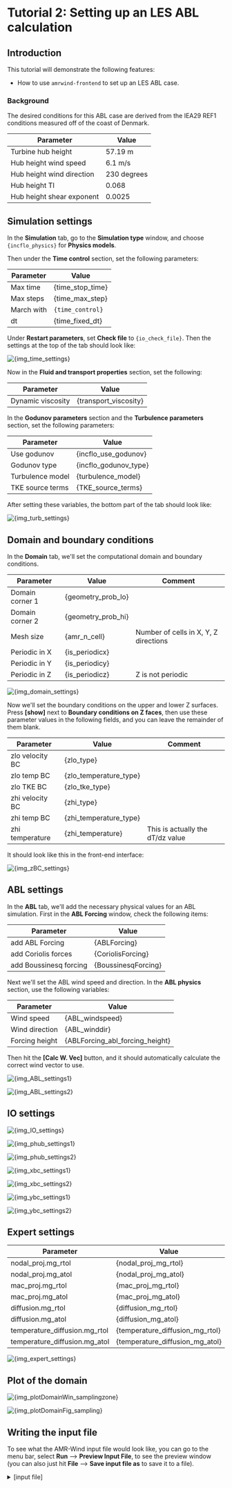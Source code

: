 # Tutorial 2: Setting up an LES ABL calculation

<!-- NOTE: The tutorial is actually generated by {makescript} -->

<!--INTROTEXTSETUP-->
## Introduction

This tutorial will demonstrate the following features: 
- How to use `amrwind-frontend` to set up an LES ABL case.

### Background

The desired conditions for this ABL case are derived from the IEA29
REF1 conditions measured off of the coast of Denmark.  

| Parameter                 | Value       |
| ---                       | ---         |
| Turbine hub height        | 57.19 m     |
| Hub height wind speed     | 6.1 m/s     |
| Hub height wind direction | 230 degrees |
| Hub height TI             | 0.068       |
| Hub height shear exponent | 0.0025      |
<!--INTROTEXTEND-->

## Simulation settings

In the **Simulation** tab, go to the **Simulation type** window, and 
choose `{incflo_physics}` for **Physics models**.

Then under the **Time control** section, set the following parameters:

| Parameter  | Value            |
| ---        | ---              |
| Max time   | {time_stop_time} |
| Max steps  | {time_max_step}  |
| March with | `{time_control}` |
| dt         | {time_fixed_dt}  |

Under **Restart parameters**, set **Check file** to `{io_check_file}`.
Then the settings at the top of the tab should look like:  

![{img_time_settings}]({img_time_settings})

Now in the **Fluid and transport properties** section, set the
following:

| Parameter         | Value                 |
| ---               | ---                   |
| Dynamic viscosity | {transport_viscosity} |

In the **Godunov parameters** section and the **Turbulence
parameters** section, set the following parameters:

| Parameter        | Value                 |
| ---              | ---                   |
| Use godunov      | {incflo_use_godunov}  |
| Godunov type     | {incflo_godunov_type} |
| Turbulence model | {turbulence_model}    |
| TKE source terms | {TKE_source_terms}    |

After setting these variables, the bottom part of the tab should look
like:

![{img_turb_settings}]({img_turb_settings})

## Domain and boundary conditions

In the **Domain** tab, we'll set the computational domain and boundary
conditions.

| Parameter       | Value              | Comment                               |
| ---             | ---                | ---                                   |
| Domain corner 1 | {geometry_prob_lo} |                                       |
| Domain corner 2 | {geometry_prob_hi} |                                       |
| Mesh size       | {amr_n_cell}       | Number of cells in X, Y, Z directions |
| Periodic in X   | {is_periodicx}     |                                       |
| Periodic in Y   | {is_periodicy}     |                                       |
| Periodic in Z   | {is_periodicz}     | Z is not periodic                     |


![{img_domain_settings}]({img_domain_settings})

Now we'll set the boundary conditions on the upper and lower Z
surfaces. Press **[show]** next to **Boundary conditions on Z faces**,
then use these parameter values in the following fields, and you can
leave the remainder of them blank.

| Parameter       | Value                  | Comment                          |
| ---             | ---                    | ---                              |
| zlo velocity BC | {zlo_type}             |                                  |
| zlo temp BC     | {zlo_temperature_type} |                                  |
| zlo TKE BC      | {zlo_tke_type}         |                                  |
| zhi velocity BC | {zhi_type}             |                                  |
| zhi temp BC     | {zhi_temperature_type} |                                  |
| zhi temperature | {zhi_temperature}      | This is actually the dT/dz value |


It should look like this in the front-end interface:
	
![{img_zBC_settings}]({img_zBC_settings})

## ABL settings

In the **ABL** tab, we'll add the necessary physical values for an ABL
simulation.  First in the **ABL Forcing** window, check the following
items:

| Parameter              | Value               |
| ---                    | ---                 |
| add ABL Forcing        | {ABLForcing}        |
| add Coriolis forces    | {CoriolisForcing}   |
| add Boussinesq forcing | {BoussinesqForcing} |

Next we'll set the ABL wind speed and direction.  In the **ABL
physics** section, use the following variables:

| Parameter      | Value                           |
| ---            | ---                             |
| Wind speed     | {ABL_windspeed}                 |
| Wind direction | {ABL_winddir}                   |
| Forcing height | {ABLForcing_abl_forcing_height} |

 Then hit the **[Calc W. Vec]** button, and it should automatically
 calculate the correct wind vector to use.

![{img_ABL_settings1}]({img_ABL_settings1})

![{img_ABL_settings2}]({img_ABL_settings2})

## IO settings

![{img_IO_settings}]({img_IO_settings})

![{img_phub_settings1}]({img_phub_settings1})

![{img_phub_settings2}]({img_phub_settings2})

![{img_xbc_settings1}]({img_xbc_settings1})

![{img_xbc_settings2}]({img_xbc_settings2})

![{img_ybc_settings1}]({img_ybc_settings1})

![{img_ybc_settings2}]({img_ybc_settings2})

## Expert settings

| Parameter                     | Value                           |
| ---                           | ---                             |
| nodal_proj.mg_rtol            | {nodal_proj_mg_rtol}            |
| nodal_proj.mg_atol            | {nodal_proj_mg_atol}            |
| mac_proj.mg_rtol              | {mac_proj_mg_rtol}              |
| mac_proj.mg_atol              | {mac_proj_mg_atol}              |
| diffusion.mg_rtol             | {diffusion_mg_rtol}             |
| diffusion.mg_atol             | {diffusion_mg_atol}             |
| temperature_diffusion.mg_rtol | {temperature_diffusion_mg_rtol} |
| temperature_diffusion.mg_atol | {temperature_diffusion_mg_atol} |

![{img_expert_settings}]({img_expert_settings})

## Plot of the domain

![{img_plotDomainWin_samplingzone}]({img_plotDomainWin_samplingzone})

![{img_plotDomainFig_sampling}]({img_plotDomainFig_sampling})

## Writing the input file

To see what the AMR-Wind input file would look like, you can go to the
menu bar, select **Run** --> **Preview Input File**, to see the
preview window (you can also just hit **File** --> **Save input file
as** to save it to a file).

<details>
  <summary>[input file]</summary>
<pre>
{amrwindinput1}
</pre>
</details>


